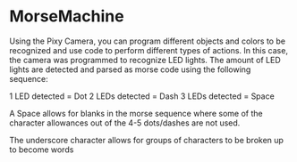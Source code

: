 # MorseMachine

Using the Pixy Camera, you can program different objects and colors to be recognized and use code to perform different types of actions. In this case, the camera was programmed to recognize LED lights. The amount of LED lights are detected and parsed as morse code using the following sequence:

1 LED detected = Dot
2 LEDs detected = Dash
3 LEDs detected = Space

A Space allows for blanks in the morse sequence where some of the character allowances out of the 4-5 dots/dashes are not used.

The underscore character allows for groups of characters to be broken up to become words





